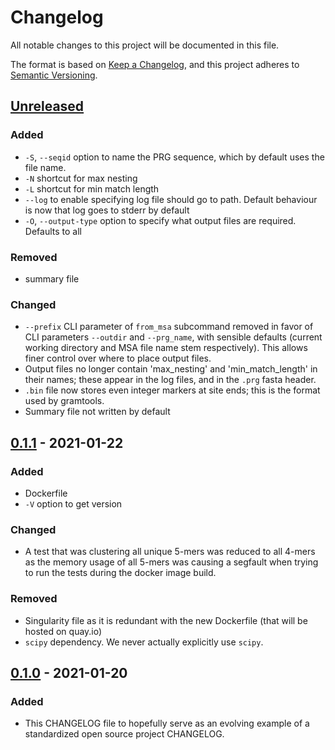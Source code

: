 # Changelog
All notable changes to this project will be documented in this file.

The format is based on [Keep a Changelog](https://keepachangelog.com/en/1.0.0/),
and this project adheres to [Semantic Versioning](https://semver.org/spec/v2.0.0.html).

## [Unreleased]

### Added
- `-S`, `--seqid` option to name the PRG sequence, which by default uses the file name.
- `-N` shortcut for max nesting
- `-L` shortcut for min match length
- `--log` to enable specifying log file should go to path. Default behaviour is now that
  log goes to stderr by default
- `-O`, `--output-type` option to specify what output files are required. Defaults to
  all

### Removed
- summary file


### Changed
- `--prefix` CLI parameter of `from_msa` subcommand removed in favor of CLI parameters `--outdir`
   and `--prg_name`, with sensible defaults (current working directory and MSA file name stem respectively).
   This allows finer control over where to place output files.
- Output files no longer contain 'max_nesting' and 'min_match_length' in their names; these appear in the log files,
  and in the `.prg` fasta header.
- `.bin` file now stores even integer markers at site ends; this is the format used by gramtools.
- Summary file not written by default

## [0.1.1] - 2021-01-22
### Added
- Dockerfile
- `-V` option to get version

### Changed
- A test that was clustering all unique 5-mers was reduced to all 4-mers as the memory
  usage of all 5-mers was causing a segfault when trying to run the tests during the
  docker image build.

### Removed
- Singularity file as it is redundant with the new Dockerfile (that will be hosted on
  quay.io)
- `scipy` dependency. We never actually explicitly use `scipy`.

## [0.1.0] - 2021-01-20
### Added
- This CHANGELOG file to hopefully serve as an evolving example of a standardized open
  source project CHANGELOG.


[Unreleased]: https://github.com/rmcolq/make_prg/compare/v0.1.1...HEAD

[0.1.1]: https://github.com/rmcolq/make_prg/releases/v0.1.1
[0.1.0]: https://github.com/rmcolq/make_prg/releases/v0.1.0

